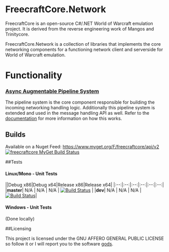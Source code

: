 # FreecraftCore.Network

FreecraftCore is an open-source C#/.NET World of Warcraft emulation project. It is derived from the reverse engineering work of Mangos and Trinitycore.

FreecraftCore.Network is a collection of libraries that implements the core networking components for a functioning network client and serverside for World of Warcraft emulation.

# Functionality

### [Async Augmentable Pipeline System](https://github.com/FreecraftCore/FreecraftCore.Network/blob/dev/docs/PipelineSystem.md)

The pipeline system is the core component responsible for building the incoming networking handling logic. Additionally this pipeline system is extended and used in the message handling API as well. Refer to the [documentation](https://github.com/FreecraftCore/FreecraftCore.Network/blob/dev/docs/PipelineSystem.md) for more information on how this works.

## Builds

Available on a Nuget Feed: https://www.myget.org/F/freecraftcore/api/v2 [![freecraftcore MyGet Build Status](https://www.myget.org/BuildSource/Badge/freecraftcore?identifier=c8b700be-7ec4-4a5b-87a0-f663ab446ad0)](https://www.myget.org/)

##Tests

#### Linux/Mono - Unit Tests
||Debug x86|Debug x64|Release x86|Release x64|
|:--:|:--:|:--:|:--:|:--:|:--:|
|**master**| N/A | N/A | N/A | [![Build Status](https://travis-ci.org/FreecraftCore/FreecraftCore.Network.svg?branch=master)](https://travis-ci.org/FreecraftCore/FreecraftCore.Network) |
|**dev**| N/A | N/A | N/A | [![Build Status](https://travis-ci.org/FreecraftCore/FreecraftCore.Network.svg?branch=dev)](https://travis-ci.org/FreecraftCore/FreecraftCore.Network)|

#### Windows - Unit Tests

(Done locally)

##Licensing

This project is licensed under the GNU AFFERO GENERAL PUBLIC LICENSE so follow it or I will report you to the software [gods](https://www.gnu.org/licenses/gpl-violation.en.html).
